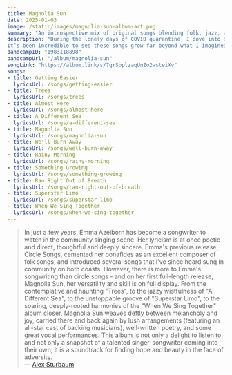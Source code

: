 ```yaml
---
title: Magnolia Sun
date: 2025-01-03
image: /static/images/magnolia-sun-album-art.png
summary: "An introspective mix of original songs blending folk, jazz, and pop"
description: "During the lonely days of COVID quarantine, I dove into songwriting. What started as an escape turned into a collection of songs that follow the journey from those isolated times through the gradual reopening of the world.
It’s been incredible to see these songs grow far beyond what I imagined. A huge part of that has been the chance to collaborate with the amazing friends and musicians that brought these songs to life in ways I never could have alone."
bandcampID: "1983118898"
bandcampUrl: "/album/magnolia-sun"
songLink: "https://album.link/s/7grSbplzaqUnZo2wsteiXv"
songs:
- title: Getting Easier
  lyricsUrl: /songs/getting-easier
- title: Trees
  lyricsUrl: /songs/trees
- title: Almost Here
  lyricsUrl: /songs/almost-here
- title: A Different Sea
  lyricsUrl: /songs/a-different-sea
- title: Magnolia Sun
  lyricsUrl: /songs/magnolia-sun
- title: We'll Burn Away
  lyricsUrl: /songs/well-burn-away
- title: Rainy Morning
  lyricsUrl: /songs/rainy-morning
- title: Something Growing
  lyricsUrl: /songs/something-growing
- title: Ran Right Out of Breath
  lyricsUrl: /songs/ran-right-out-of-breath
- title: Superstar Limo
  lyricsUrl: /songs/superstar-limo
- title: When We Sing Together
  lyricsUrl: /songs/when-we-sing-together
---
```


> In just a few years, Emma Azelborn has become a songwriter to watch in the community singing scene. Her lyricism is at once poetic and direct, thoughtful and deeply sincere. Emma's previous release, Circle Songs, cemented her bonafides as an excellent composer of folk songs, and introduced several songs that I've since heard sung in community on both coasts. However, there is more to Emma's songwriting than circle songs - and on her first full-length release, Magnolia Sun, her versatility and skill is on full display. From the contemplative and haunting "Trees", to the jazzy wistfulness of "A Different Sea", to the unstoppable groove of "Superstar Limo", to the soaring, deeply-rooted harmonies of the "When We Sing Together" album closer, Magnolia Sun weaves deftly between melancholy and joy, carried there and back again by lush arrangements (featuring an all-star cast of backing musicians), well-written poetry, and some great vocal performances. This album is not only a delight to listen to, and not only a snapshot of a talented singer-songwriter coming into their own; it is a soundtrack for finding hope and beauty in the face of adversity.  
— [Alex Sturbaum](https://www.alexsturbaum.com/)
